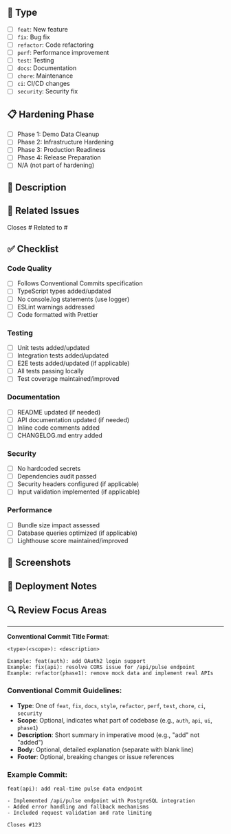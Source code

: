 ## 🎯 Type
<!-- Select ONE type -->
- [ ] `feat`: New feature
- [ ] `fix`: Bug fix
- [ ] `refactor`: Code refactoring
- [ ] `perf`: Performance improvement
- [ ] `test`: Testing
- [ ] `docs`: Documentation
- [ ] `chore`: Maintenance
- [ ] `ci`: CI/CD changes
- [ ] `security`: Security fix

## 📋 Hardening Phase
<!-- If applicable, select phase -->
- [ ] Phase 1: Demo Data Cleanup
- [ ] Phase 2: Infrastructure Hardening
- [ ] Phase 3: Production Readiness
- [ ] Phase 4: Release Preparation
- [ ] N/A (not part of hardening)

## 📝 Description
<!-- Describe your changes in detail -->

## 🔗 Related Issues
<!-- Link related issues -->
Closes #
Related to #

## ✅ Checklist

### Code Quality
- [ ] Follows Conventional Commits specification
- [ ] TypeScript types added/updated
- [ ] No console.log statements (use logger)
- [ ] ESLint warnings addressed
- [ ] Code formatted with Prettier

### Testing
- [ ] Unit tests added/updated
- [ ] Integration tests added/updated
- [ ] E2E tests added/updated (if applicable)
- [ ] All tests passing locally
- [ ] Test coverage maintained/improved

### Documentation
- [ ] README updated (if needed)
- [ ] API documentation updated (if needed)
- [ ] Inline code comments added
- [ ] CHANGELOG.md entry added

### Security
- [ ] No hardcoded secrets
- [ ] Dependencies audit passed
- [ ] Security headers configured (if applicable)
- [ ] Input validation implemented (if applicable)

### Performance
- [ ] Bundle size impact assessed
- [ ] Database queries optimized (if applicable)
- [ ] Lighthouse score maintained/improved

## 📸 Screenshots
<!-- If applicable, add screenshots -->

## 🚀 Deployment Notes
<!-- Any special deployment considerations -->

## 🔍 Review Focus Areas
<!-- What should reviewers focus on? -->

---

**Conventional Commit Title Format**: 
```
<type>(<scope>): <description>

Example: feat(auth): add OAuth2 login support
Example: fix(api): resolve CORS issue for /api/pulse endpoint
Example: refactor(phase1): remove mock data and implement real APIs
```

### Conventional Commit Guidelines:
- **Type**: One of `feat`, `fix`, `docs`, `style`, `refactor`, `perf`, `test`, `chore`, `ci`, `security`
- **Scope**: Optional, indicates what part of codebase (e.g., `auth`, `api`, `ui`, `phase1`)
- **Description**: Short summary in imperative mood (e.g., "add" not "added")
- **Body**: Optional, detailed explanation (separate with blank line)
- **Footer**: Optional, breaking changes or issue references

### Example Commit:
```
feat(api): add real-time pulse data endpoint

- Implemented /api/pulse endpoint with PostgreSQL integration
- Added error handling and fallback mechanisms
- Included request validation and rate limiting

Closes #123
```
